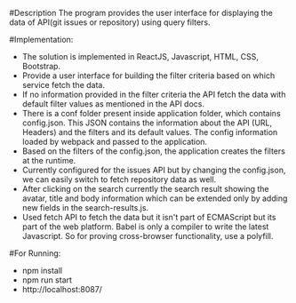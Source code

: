 #Description
 The program provides the user interface for displaying the data of API(git issues or repository) using query filters.

#Implementation:
- The solution is implemented in ReactJS, Javascript, HTML, CSS, Bootstrap.
- Provide a user interface for building the filter criteria based on which service fetch the data.
- If no information provided in the filter criteria the API fetch the data with default filter values as mentioned in the API docs.
- There is a conf folder present inside application folder, which contains config.json.
  This JSON contains the information about the API (URL, Headers) and the filters and its default values.
  The config information loaded by webpack and passed to the application.
- Based on the filters of the config.json, the application creates the filters at the runtime.
- Currently configured for the issues API but by changing the config.json, we can easily switch to fetch repository data as well.
- After clicking on the search currently the search result showing the avatar, title and body information which can be extended only by adding new fields in the search-results.js.
- Used fetch API to fetch the data but it isn't part of ECMAScript but its part of the web platform.
  Babel is only a compiler to write the latest Javascript. So for proving cross-browser functionality, use a polyfill. 

#For Running:
- npm install
- npm run start
- http://localhost:8087/